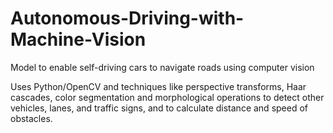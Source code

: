# Autonomous-Driving-with-Machine-Vision

Model to enable self-driving cars to navigate roads using computer vision

Uses Python/OpenCV and techniques like perspective transforms, Haar cascades, color segmentation and morphological operations to detect other vehicles, lanes, and traffic signs, and to calculate distance and speed of obstacles.
